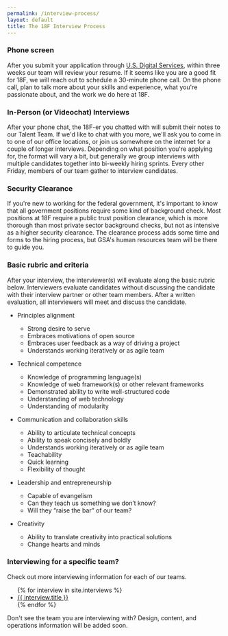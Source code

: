 ```yaml
---
permalink: /interview-process/
layout: default
title: The 18F Interview Process
---
```


### Phone screen

After you submit your application through [U.S. Digital Services](https://www.whitehouse.gov/digital/united-states-digital-service/apply), within three weeks our team will review your resume. If it seems like you are a good fit for 18F, we will reach out to schedule a 30-minute phone call. On the phone call, plan to talk more about your skills and experience, what you're passionate about, and the work we do here at 18F. 



### In-Person (or Videochat) Interviews

After your phone chat, the 18F-er you chatted with will submit their notes to our Talent Team. If we'd like to chat with you more, we'll ask you to come in to one of our office locations, or join us somewhere on the internet for a couple of longer interviews. Depending on what position you're applying for, the format will vary a bit, but generally we group interviews with multiple candidates together into bi-weekly hiring sprints. Every other Friday, members of our team gather to interview candidates. 

### Security Clearance

If you're new to working for the federal government, it's important to know that all government positions require some kind of background check. Most positions at 18F require a public trust position clearance, which is more thorough than most private sector background checks, but not as intensive as a higher security clearance. The clearance process adds some time and forms to the hiring process, but GSA's human resources team will be there to guide you. 

### Basic rubric and criteria

After your interview, the interviewer(s) will evaluate along the basic rubric below. Interviewers evaluate candidates without discussing the candidate with their interview partner or other team members. After a written evaluation, all interviewers will meet and discuss the candidate. 

- Principles alignment

	 - Strong desire to serve
	 - Embraces motivations of open source 
	 - Embraces user feedback as a way of driving a project 
	 - Understands working iteratively or as agile team 	

- Technical competence

	 - Knowledge of programming language(s) 
	 - Knowledge of web framework(s) or other relevant frameworks
	 - Demonstrated ability to write well-structured code
	 - Understanding of web technology 
	 - Understanding of modularity

-  Communication and collaboration skills

	 - Ability to articulate technical concepts 
	 - Ability to speak concisely and boldly
	 - Understands working iteratively or as agile team
	 - Teachability
	 - Quick learning
	 - Flexibility of thought

- Leadership and entrepreneurship

	 - Capable of evangelism
	 - Can they teach us something we don’t know?
	 - Will they “raise the bar” of our team?

-  Creativity

	 - Ability to translate creativity into practical solutions 
	 - Change hearts and minds

### Interviewing for a specific team? 

Check out more interviewing information for each of our teams. 

<ul>
	{% for interview in site.interviews %}
		<li><a href="{{site.baseurl}}{{ interview.url }}">{{ interview.title }}</a></li>
	{% endfor %}
</ul>

Don't see the team you are interviewing with? Design, content, and operations information will be added soon. 	
